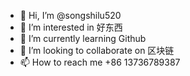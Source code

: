 - 👋 Hi, I’m @songshilu520
- 👀 I’m interested in 好东西
- 🌱 I’m currently learning Github
- 💞️ I’m looking to collaborate on 区块链
- 📫 How to reach me +86 13736789387

<!---
songshilu520/songshilu520 is a ✨ special ✨ repository because its `README.md` (this file) appears on your GitHub profile.
You can click the Preview link to take a look at your changes.
--->
